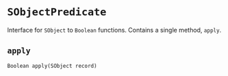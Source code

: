 # `SObjectPredicate`

Interface for `SObject` to `Boolean` functions. Contains a single method, `apply`.

## `apply`
```apex
Boolean apply(SObject record)
```